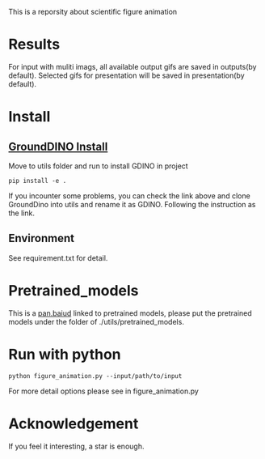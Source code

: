 This is a reporsity about scientific figure animation
# Results
For input with muliti imags, all available output gifs are saved in outputs(by default). Selected gifs for presentation will be saved in presentation(by default). 
# Install
## [GroundDINO Install](https://github.com/IDEA-Research/GroundingDINO)<br>
Move to utils folder and run to install GDINO in project 
```
pip install -e .
```
If you incounter some problems, you can check the link above and clone GroundDino into utils and rename it as GDINO.
Following the instruction as the link.


## Environment<br>
See requirement.txt for detail.
# Pretrained_models<br>
This is a [pan.baiud](https://pan.baidu.com/s/19mTNJIoAAQQPMZnPA8JhFA?pwd=FIGA) linked to pretrained models, please put the pretrained models under the folder of ./utils/pretrained_models.
# Run with python
```
python figure_animation.py --input/path/to/input
```
For more detail options please see in figure_animation.py
# Acknowledgement
If you feel it interesting, a star is enough.
